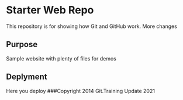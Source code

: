 # Starter Web Repo

This repository is for showing how Git and GitHub work.
More changes

## Purpose

Sample website with plenty of files for demos

## Deplyment
Here you deploy
###Copyright
2014 Git.Training
Update 2021